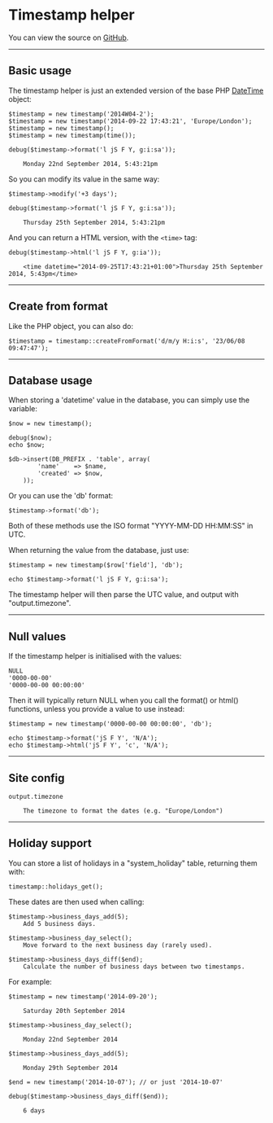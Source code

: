 
# Timestamp helper

You can view the source on [GitHub](https://github.com/craigfrancis/framework/blob/master/framework/0.1/library/class/timestamp.php).

---

## Basic usage

The timestamp helper is just an extended version of the base PHP [DateTime](http://php.net/datetime) object:

	$timestamp = new timestamp('2014W04-2');
	$timestamp = new timestamp('2014-09-22 17:43:21', 'Europe/London');
	$timestamp = new timestamp();
	$timestamp = new timestamp(time());

	debug($timestamp->format('l jS F Y, g:i:sa'));

		Monday 22nd September 2014, 5:43:21pm

So you can modify its value in the same way:

	$timestamp->modify('+3 days');

	debug($timestamp->format('l jS F Y, g:i:sa'));

		Thursday 25th September 2014, 5:43:21pm

And you can return a HTML version, with the `<time>` tag:

	debug($timestamp->html('l jS F Y, g:ia'));

		<time datetime="2014-09-25T17:43:21+01:00">Thursday 25th September 2014, 5:43pm</time>

---

## Create from format

Like the PHP object, you can also do:

	$timestamp = timestamp::createFromFormat('d/m/y H:i:s', '23/06/08 09:47:47');

---

## Database usage

When storing a 'datetime' value in the database, you can simply use the variable:

	$now = new timestamp();

	debug($now);
	echo $now;

	$db->insert(DB_PREFIX . 'table', array(
			'name'    => $name,
			'created' => $now,
		));

Or you can use the 'db' format:

	$timestamp->format('db');

Both of these methods use the ISO format "YYYY-MM-DD HH:MM:SS" in UTC.

When returning the value from the database, just use:

	$timestamp = new timestamp($row['field'], 'db');

	echo $timestamp->format('l jS F Y, g:i:sa');

The timestamp helper will then parse the UTC value, and output with "output.timezone".

---

## Null values

If the timestamp helper is initialised with the values:

	NULL
	'0000-00-00'
	'0000-00-00 00:00:00'

Then it will typically return NULL when you call the format() or html() functions, unless you provide a value to use instead:

	$timestamp = new timestamp('0000-00-00 00:00:00', 'db');

	echo $timestamp->format('jS F Y', 'N/A');
	echo $timestamp->html('jS F Y', 'c', 'N/A');

---

## Site config

	output.timezone

		The timezone to format the dates (e.g. "Europe/London")

---

## Holiday support

You can store a list of holidays in a "system_holiday" table, returning them with:

	timestamp::holidays_get();

These dates are then used when calling:

	$timestamp->business_days_add(5);
		Add 5 business days.

	$timestamp->business_day_select();
		Move forward to the next business day (rarely used).

	$timestamp->business_days_diff($end);
		Calculate the number of business days between two timestamps.

For example:

	$timestamp = new timestamp('2014-09-20');

		Saturday 20th September 2014

	$timestamp->business_day_select();

		Monday 22nd September 2014

	$timestamp->business_days_add(5);

		Monday 29th September 2014

	$end = new timestamp('2014-10-07'); // or just '2014-10-07'

	debug($timestamp->business_days_diff($end));

		6 days



